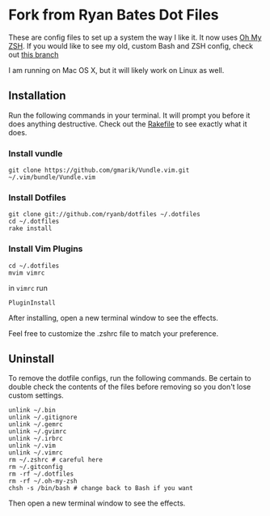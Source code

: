 # Fork from Ryan Bates Dot Files

These are config files to set up a system the way I like it. It now uses [Oh My ZSH](https://github.com/robbyrussell/oh-my-zsh). If you would like to see my old, custom Bash and ZSH config, check out [this branch](https://github.com/ryanb/dotfiles/tree/custom-bash-zsh)

I am running on Mac OS X, but it will likely work on Linux as well.


## Installation

Run the following commands in your terminal. It will prompt you before it does anything destructive. Check out the [Rakefile](https://github.com/ryanb/dotfiles/blob/custom-bash-zsh/Rakefile) to see exactly what it does.

### Install vundle
```terminal
git clone https://github.com/gmarik/Vundle.vim.git ~/.vim/bundle/Vundle.vim
```
### Install Dotfiles
```terminal
git clone git://github.com/ryanb/dotfiles ~/.dotfiles
cd ~/.dotfiles
rake install
```
### Install Vim Plugins
``` terminal
cd ~/.dotfiles
mvim vimrc
```
in ```vimrc``` run
```terminal
PluginInstall
```

After installing, open a new terminal window to see the effects.

Feel free to customize the .zshrc file to match your preference.

## Uninstall

To remove the dotfile configs, run the following commands. Be certain to double check the contents of the files before removing so you don't lose custom settings.

```
unlink ~/.bin
unlink ~/.gitignore
unlink ~/.gemrc
unlink ~/.gvimrc
unlink ~/.irbrc
unlink ~/.vim
unlink ~/.vimrc
rm ~/.zshrc # careful here
rm ~/.gitconfig
rm -rf ~/.dotfiles
rm -rf ~/.oh-my-zsh
chsh -s /bin/bash # change back to Bash if you want
```

Then open a new terminal window to see the effects.
